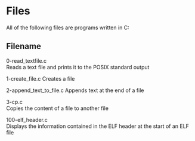 # Files
All of the following files are programs written in C:

## Filename
0-read_textfile.c	
Reads a text file and prints it to the POSIX standard output

1-create_file.c	
Creates a file

2-append_text_to_file.c
Appends text at the end of a file

3-cp.c	
Copies the content of a file to another file

100-elf_header.c	
Displays the information contained in the ELF header at the start of an ELF file
